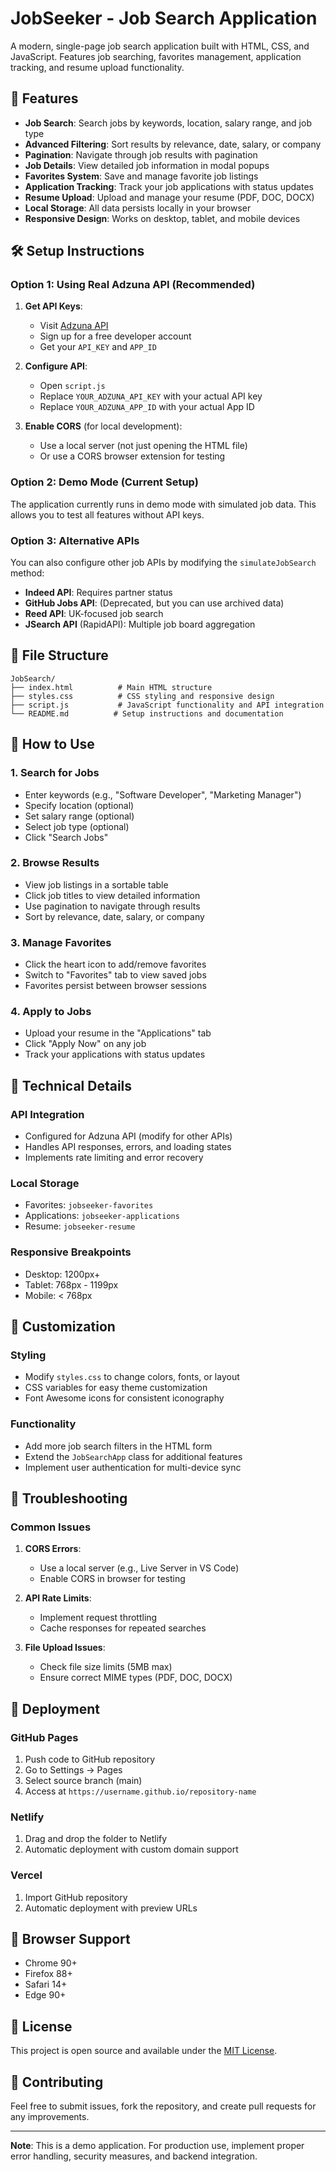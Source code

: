 # JobSeeker - Job Search Application

A modern, single-page job search application built with HTML, CSS, and JavaScript. Features job searching, favorites management, application tracking, and resume upload functionality.

## 🚀 Features

- **Job Search**: Search jobs by keywords, location, salary range, and job type
- **Advanced Filtering**: Sort results by relevance, date, salary, or company
- **Pagination**: Navigate through job results with pagination
- **Job Details**: View detailed job information in modal popups
- **Favorites System**: Save and manage favorite job listings
- **Application Tracking**: Track your job applications with status updates
- **Resume Upload**: Upload and manage your resume (PDF, DOC, DOCX)
- **Local Storage**: All data persists locally in your browser
- **Responsive Design**: Works on desktop, tablet, and mobile devices

## 🛠️ Setup Instructions

### Option 1: Using Real Adzuna API (Recommended)

1. **Get API Keys**:
   - Visit [Adzuna API](https://developer.adzuna.com/)
   - Sign up for a free developer account
   - Get your `API_KEY` and `APP_ID`

2. **Configure API**:
   - Open `script.js`
   - Replace `YOUR_ADZUNA_API_KEY` with your actual API key
   - Replace `YOUR_ADZUNA_APP_ID` with your actual App ID

3. **Enable CORS** (for local development):
   - Use a local server (not just opening the HTML file)
   - Or use a CORS browser extension for testing

### Option 2: Demo Mode (Current Setup)

The application currently runs in demo mode with simulated job data. This allows you to test all features without API keys.

### Option 3: Alternative APIs

You can also configure other job APIs by modifying the `simulateJobSearch` method:

- **Indeed API**: Requires partner status
- **GitHub Jobs API**: (Deprecated, but you can use archived data)
- **Reed API**: UK-focused job search
- **JSearch API** (RapidAPI): Multiple job board aggregation

## 📁 File Structure

```
JobSearch/
├── index.html          # Main HTML structure
├── styles.css          # CSS styling and responsive design
├── script.js           # JavaScript functionality and API integration
└── README.md          # Setup instructions and documentation
```

## 🎯 How to Use

### 1. Search for Jobs
- Enter keywords (e.g., "Software Developer", "Marketing Manager")
- Specify location (optional)
- Set salary range (optional)
- Select job type (optional)
- Click "Search Jobs"

### 2. Browse Results
- View job listings in a sortable table
- Click job titles to view detailed information
- Use pagination to navigate through results
- Sort by relevance, date, salary, or company

### 3. Manage Favorites
- Click the heart icon to add/remove favorites
- Switch to "Favorites" tab to view saved jobs
- Favorites persist between browser sessions

### 4. Apply to Jobs
- Upload your resume in the "Applications" tab
- Click "Apply Now" on any job
- Track your applications with status updates

## 🔧 Technical Details

### API Integration
- Configured for Adzuna API (modify for other APIs)
- Handles API responses, errors, and loading states
- Implements rate limiting and error recovery

### Local Storage
- Favorites: `jobseeker-favorites`
- Applications: `jobseeker-applications`
- Resume: `jobseeker-resume`

### Responsive Breakpoints
- Desktop: 1200px+
- Tablet: 768px - 1199px
- Mobile: < 768px

## 🎨 Customization

### Styling
- Modify `styles.css` to change colors, fonts, or layout
- CSS variables for easy theme customization
- Font Awesome icons for consistent iconography

### Functionality
- Add more job search filters in the HTML form
- Extend the `JobSearchApp` class for additional features
- Implement user authentication for multi-device sync

## 🐛 Troubleshooting

### Common Issues

1. **CORS Errors**:
   - Use a local server (e.g., Live Server in VS Code)
   - Enable CORS in browser for testing

2. **API Rate Limits**:
   - Implement request throttling
   - Cache responses for repeated searches

3. **File Upload Issues**:
   - Check file size limits (5MB max)
   - Ensure correct MIME types (PDF, DOC, DOCX)

## 🚀 Deployment

### GitHub Pages
1. Push code to GitHub repository
2. Go to Settings → Pages
3. Select source branch (main)
4. Access at `https://username.github.io/repository-name`

### Netlify
1. Drag and drop the folder to Netlify
2. Automatic deployment with custom domain support

### Vercel
1. Import GitHub repository
2. Automatic deployment with preview URLs

## 📱 Browser Support

- Chrome 90+
- Firefox 88+
- Safari 14+
- Edge 90+

## 📄 License

This project is open source and available under the [MIT License](LICENSE).

## 🤝 Contributing

Feel free to submit issues, fork the repository, and create pull requests for any improvements.

---

**Note**: This is a demo application. For production use, implement proper error handling, security measures, and backend integration.
